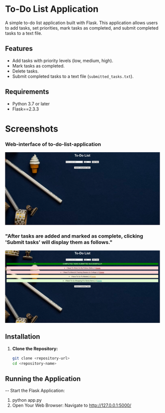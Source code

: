 # To-Do List Application

A simple to-do list application built with Flask. This application allows users to add tasks, set priorities, mark tasks as completed, and submit completed tasks to a text file.

## Features

- Add tasks with priority levels (low, medium, high).
- Mark tasks as completed.
- Delete tasks.
- Submit completed tasks to a text file (`submitted_tasks.txt`).

## Requirements

- Python 3.7 or later
- Flask==2.3.3

# Screenshots


### Web-interface of to-do-list-application
![Screenshot of to-do-list web interface](InterfaceScreen.png)




### "After tasks are added and marked as complete, clicking 'Submit tasks' will display them as follows."
![Screenshot after adding and submission of tasks](Screenshot1.png)

## Installation

1. **Clone the Repository:**
   ```bash
   git clone <repository-url>
   cd <repository-name>

## Running the Application
-- Start the Flask Application:
1. python app.py
2. Open Your Web Browser:
Navigate to http://127.0.0.1:5000/

